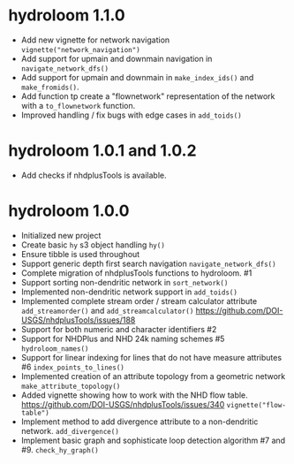 hydroloom 1.1.0
==========

- Add new vignette for network navigation `vignette("network_navigation")`
- Add support for upmain and downmain navigation in `navigate_network_dfs()`
- Add support for upmain and downmain in `make_index_ids()` and `make_fromids()`.
- Add function tp create a "flownetwork" representation of the network with a `to_flownetwork` function.
- Improved handling / fix bugs with edge cases in `add_toids()`

hydroloom 1.0.1 and 1.0.2
==========

- Add checks if nhdplusTools is available.

hydroloom 1.0.0
==========

- Initialized new project
- Create basic `hy` s3 object handling `hy()`
- Ensure tibble is used throughout
- Support generic depth first search navigation `navigate_network_dfs()`
- Complete migration of nhdplusTools functions to hydroloom. #1
- Support sorting non-dendritic network in `sort_network()`
- Implemented non-dendritic network support in `add_toids()`
- Implemented complete stream order / stream calculator attribute `add_streamorder()` and `add_streamcalculator()` https://github.com/DOI-USGS/nhdplusTools/issues/188
- Support for both numeric and character identifiers #2
- Support for NHDPlus and NHD 24k naming schemes #5 `hydroloom_names()`
- Support for linear indexing for lines that do not have measure attributes #6 `index_points_to_lines()`
- Implemented creation of an attribute topology from a geometric network `make_attribute_topology()`
- Added vignette showing how to work with the NHD flow table. https://github.com/DOI-USGS/nhdplusTools/issues/340 `vignette("flow-table")`
- Implement method to add divergence attribute to a non-dendritic network. `add_divergence()`
- Implement basic graph and sophisticate loop detection algorithm #7 and #9. `check_hy_graph()`
